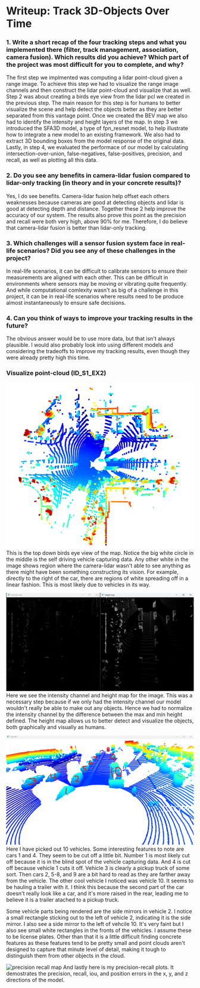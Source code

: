 # Writeup: Track 3D-Objects Over Time

### 1. Write a short recap of the four tracking steps and what you implemented there (filter, track management, association, camera fusion). Which results did you achieve? Which part of the project was most difficult for you to complete, and why?

The first step we implmented was computing a lidar point-cloud given a range image. To achieve this step we had to visualize the range image channels and then construct the lidar point-cloud and visualize that as well. Step 2 was about creating a birds eye view from the lidar pcl we created in the previous step. The main reason for this step is for humans to better visualize the scene and help detect the objects better as they are better separated from this vantage point. Once we created the BEV map we also had to identify the intensity and height layers of the map. In step 3 we introduced the SFA3D model, a type of fpn_resnet model, to help illustrate how to integrate a new model to an existing framework. We also had to extract 3D bounding boxes from the model response of the original data. Lastly, in step 4, we evaluated the performace of our model by calculating intersection-over-union, false-negatives, false-positives, precision, and recall, as well as plotting all this data.


### 2. Do you see any benefits in camera-lidar fusion compared to lidar-only tracking (in theory and in your concrete results)?

Yes, I do see benefits. Camera-lidar fusion help offset each others weaknesses because cameras are good at detecting objects and lidar is good at detecting depth and distance. Together these 2 help improve the accuracy of our system. The results also prove this point as the precision and recall were both very high, above 90% for me. Therefore, I do believe that camera-lidar fusion is better than lidar-only tracking.


### 3. Which challenges will a sensor fusion system face in real-life scenarios? Did you see any of these challenges in the project?

In real-life scenarios, it can be difficult to calibrate sensors to ensure their measurements are aligned with each other. This can be difficult in environments where sensors may be moving or vibrating quite frequently. And while computational comlexity wasn't as big of a challenge in this project, it can be in real-life scenarios where results need to be produce almost instantaneously to ensure safe decisions.


### 4. Can you think of ways to improve your tracking results in the future?


The obvious answer would be to use more data, but that isn't always plausible. I would also probably look into using different models and considering the tradeoffs to improve my tracking results, even though they were already pretty high this time.


### Visualize point-cloud (ID_S1_EX2)

![bev map](img/bev_map.png)
This is the top down birds eye view of the map. Notice the big white circle in the middle is the self driving vehicle capturing data. Any other white in the image shows region where the camera-lidar wasn't able to see anything as there might have been something constructing its vision. For example, directly to the right of the car, there are regions of white spreading off in a linear fashion. This is most likely due to vehicles in its way.

![intensity and height map](img/intensity_height_map.png)
Here we see the intensity channel and height map for the image. This was a necessary step because if we only had the intensity channel our model wouldn't really be able to make out any objects. Hence we had to normalize the intensity channel by the difference between the max and min height defined. The height map allows us to better detect and visualize the objects, both graphically and visually as humans. 

![labeled bev map](img/labeled_pcl.png)
Here I have picked out 10 vehicles. Some interesting features to note are cars 1 and 4. They seem to be cut off a little bit. Number 1 is most likely cut off because it is in the blind spot of the vehicle capturing data. And 4 is cut off because vehicle 1 cuts it off. Vehicle 3 is clearly a pickup truck of some sort. Then cars 2, 5-8, and 9 are a bit hard to read as they are farther away from the vehicle. The other cool vehicle I noticed was vehicle 10. It seems to be hauling a trailer with it. I think this because the second part of the car doesn't really look like a car, and it's more raised in the rear, leading me to believe it is a trailer atached to a pickup truck.

Some vehicle parts being rendered are the side mirrors in vehicle 2. I notice a small rectangle sticking out to the left of vehicle 2, indicating it is the side mirror. I also see a side mirror to the left of vehcile 10. It's very faint but I also see small white rectangles in the fronts of the vehicles. I assume these to be license plates. Other than that it is a little difficult finding concrete features as these features tend to be pretty small and point clouds aren't designed to capture that minute level of detail, making it tough to distinguish them from other objects in the cloud.

![precision recall map](img/precision_recall_plots.png.png)
And lastly here is my precision-recall plots. It demostrates the precision, recall, iou, and position errors in the x, y, and z directions of the model.